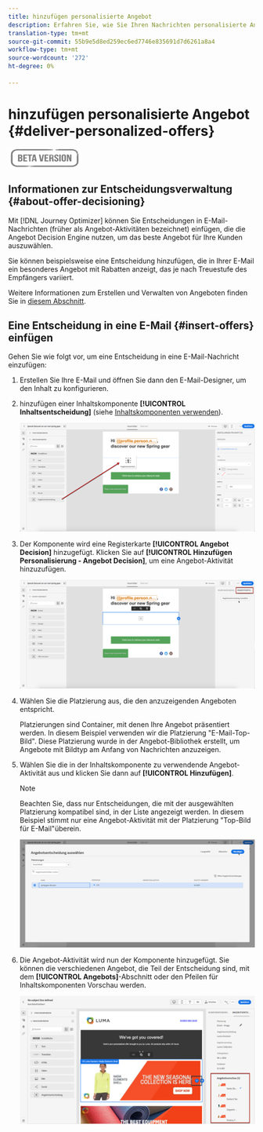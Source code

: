 ```yaml
---
title: hinzufügen personalisierte Angebot
description: Erfahren Sie, wie Sie Ihren Nachrichten personalisierte Angebot hinzufügen
translation-type: tm+mt
source-git-commit: 55b9e5d8ed259ec6ed7746e835691d7d6261a8a4
workflow-type: tm+mt
source-wordcount: '272'
ht-degree: 0%

---
```


# hinzufügen personalisierte Angebot {#deliver-personalized-offers}

![](assets/do-not-localize/badge.png)

## Informationen zur Entscheidungsverwaltung {#about-offer-decisioning}

Mit [!DNL Journey Optimizer] können Sie Entscheidungen in E-Mail-Nachrichten (früher als Angebot-Aktivitäten bezeichnet) einfügen, die die Angebot Decision Engine nutzen, um das beste Angebot für Ihre Kunden auszuwählen.

Sie können beispielsweise eine Entscheidung hinzufügen, die in Ihrer E-Mail ein besonderes Angebot mit Rabatten anzeigt, das je nach Treuestufe des Empfängers variiert.

Weitere Informationen zum Erstellen und Verwalten von Angeboten finden Sie in [diesem Abschnitt](offers/get-started/starting-offer-decisioning.md).

## Eine Entscheidung in eine E-Mail {#insert-offers} einfügen

Gehen Sie wie folgt vor, um eine Entscheidung in eine E-Mail-Nachricht einzufügen:

1. Erstellen Sie Ihre E-Mail und öffnen Sie dann den E-Mail-Designer, um den Inhalt zu konfigurieren.

1. hinzufügen einer Inhaltskomponente **[!UICONTROL Inhaltsentscheidung]** (siehe [Inhaltskomponenten verwenden](content-components.md)).

   ![](assets/deliver-offer-component.png)

1. Der Komponente wird eine Registerkarte **[!UICONTROL Angebot Decision]** hinzugefügt. Klicken Sie auf **[!UICONTROL Hinzufügen Personalisierung - Angebot Decision]**, um eine Angebot-Aktivität hinzuzufügen.

   ![](assets/deliver-offer-tab.png)

1. Wählen Sie die Platzierung aus, die den anzuzeigenden Angeboten entspricht.

   Platzierungen sind Container, mit denen Ihre Angebot präsentiert werden. In diesem Beispiel verwenden wir die Platzierung &quot;E-Mail-Top-Bild&quot;. Diese Platzierung wurde in der Angebot-Bibliothek erstellt, um Angebote mit Bildtyp am Anfang von Nachrichten anzuzeigen.

1. Wählen Sie die in der Inhaltskomponente zu verwendende Angebot-Aktivität aus und klicken Sie dann auf **[!UICONTROL Hinzufügen]**.

   >[!NOTE]
   >
   >Beachten Sie, dass nur Entscheidungen, die mit der ausgewählten Platzierung kompatibel sind, in der Liste angezeigt werden. In diesem Beispiel stimmt nur eine Angebot-Aktivität mit der Platzierung &quot;Top-Bild für E-Mail&quot;überein.

   ![](assets/deliver-offer-placement.png)

1. Die Angebot-Aktivität wird nun der Komponente hinzugefügt. Sie können die verschiedenen Angebot, die Teil der Entscheidung sind, mit dem **[!UICONTROL Angebots]**-Abschnitt oder den Pfeilen für Inhaltskomponenten Vorschau werden.

   ![](assets/deliver-offer-preview.png)
